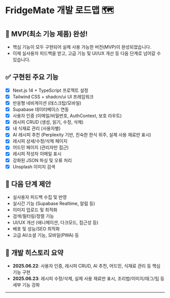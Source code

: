 # FridgeMate 개발 로드맵 🗺️

## 🎉 MVP(최소 기능 제품) 완성!

- 핵심 기능이 모두 구현되어 실제 사용 가능한 버전(MVP)이 완성되었습니다.
- 이제 실사용자 피드백을 받고, 고급 기능 및 UI/UX 개선 등 다음 단계로 넘어갈 수 있습니다.

## ✅ 구현된 주요 기능

- [x] Next.js 14 + TypeScript 프로젝트 설정
- [x] Tailwind CSS + shadcn/ui UI 프레임워크
- [x] 반응형 네비게이션 (데스크탑/모바일)
- [x] Supabase 데이터베이스 연동
- [x] 사용자 인증 (이메일/비밀번호, AuthContext, 보호 라우트)
- [x] 레시피 CRUD (생성, 읽기, 수정, 삭제)
- [x] 내 식재료 관리 (사용자별)
- [x] AI 레시피 추천 (Perplexity 기반, 친숙한 한식 위주, 실제 사용 재료만 표시)
- [x] 레시피 상세/수정/삭제 페이지
- [x] 어드민 페이지 (관리자만 접근)
- [x] 레시피 작성자 이메일 표시
- [x] 강화된 JSON 파싱 및 오류 처리
- [x] Unsplash 이미지 검색

## 🏁 다음 단계 제안

- 실사용자 피드백 수집 및 반영
- 실시간 기능 (Supabase Realtime, 알림 등)
- 이미지 업로드 및 최적화
- 검색/필터링/정렬 기능
- UI/UX 개선 (애니메이션, 다크모드, 접근성 등)
- 배포 및 성능/SEO 최적화
- 고급 AI/소셜 기능, 모바일(PWA) 등

## 📝 개발 히스토리 요약

- **2025.06.22**: 사용자 인증, 레시피 CRUD, AI 추천, 어드민, 식재료 관리 등 핵심 기능 구현
- **2025.06.23**: 레시피 수정/삭제, 실제 사용 재료만 표시, 조리법/이미지/태그/팁 등 세부 기능 강화

---
